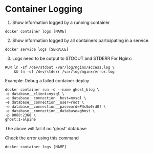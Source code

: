 # Container Logging
1. Show information logged by a running container
```
docker container logs [NAME]
```
2. Show information logged by all containers participating in a service:
```
docker service logs [SERVICE]
```
3. Logs need to be output to STDOUT and STDERR
For Nginx:
```
RUN ln -sf /dev/stdout /var/log/nginx/access.log \
    && ln -sf /dev/stderr /var/log/nginx/error.log
```
Example:
Debug a failed container deploy
```
docker container run -d --name ghost_blog \
-e database__client=mysql \
-e database__connection__host=mysql \
-e database__connection__user=root \
-e database__connection__password=P4sSw0rd0! \
-e database__connection__database=ghost \
-p 8080:2368 \
ghost:1-alpine
```
The above will fail if no 'ghost' database

Check the error using this command
```
docker container logs [NAME]
```
